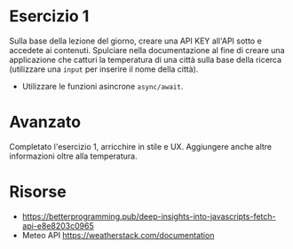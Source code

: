 # Esercizio 1

Sulla base della lezione del giorno, creare una API KEY all'API sotto e accedete ai contenuti.
Spulciare nella documentazione al fine di creare una applicazione che catturi la temperatura di una città sulla base della ricerca (utilizzare una `input` per inserire il nome della città).

- Utilizzare le funzioni asincrone `async/await`.

# Avanzato

Completato l'esercizio 1, arricchire in stile e UX. Aggiungere anche altre informazioni oltre alla temperatura.

# Risorse

- https://betterprogramming.pub/deep-insights-into-javascripts-fetch-api-e8e8203c0965
- Meteo API https://weatherstack.com/documentation

